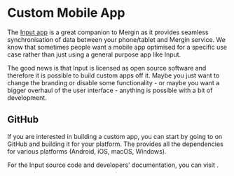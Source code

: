 # Custom Mobile App

<PublicImage src="input.svg" />

The [Input app](https://inputapp.io/) is a great companion to Mergin as it provides seamless synchronisation of data between your phone/tablet and Mergin service. We know that sometimes people want a mobile app optimised for a specific use case rather than just using a general purpose app like Input.

The good news is that Input is licensed as open source software and therefore it is possible to build custom apps off it. Maybe you just want to change the branding or disable some functionality - or maybe you want a bigger overhaul of the user interface - anything is possible with a bit of development. 

## GitHub

If you are interested in building a custom app, you can start by going to <GitHubRepo id="lutraconsulting/input" desc="Input App repository" /> on GitHub and building it for your platform. The <GitHubRepo id="lutraconsulting/input-sdk" desc="Input SDK repository" /> provides all the dependencies for various platforms (Android, iOS, macOS, Windows).

For the Input source code and developers' documentation, you can visit <GitHubRepo id="lutraconsulting/input" />.
